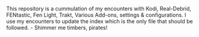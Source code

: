 This repository is a cummulation of my encounters with Kodi, Real-Debrid, FENtastic, Fen Light, Trakt, Various Add-ons, settings & configurations. I use my encounters to update the index which is the only file that should be followed. - Shimmer me timbers, pirates!
